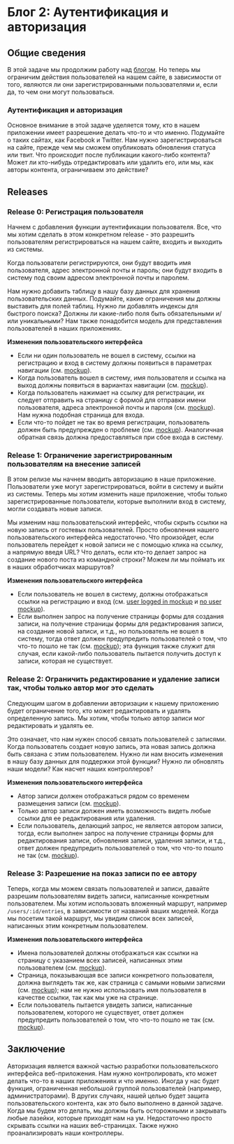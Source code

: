 # Блог 2: Аутентификация и авторизация

## Общие сведения
В этой задаче мы продолжим работу над [блогом](../../../core-express-blog-anonymous). Но теперь мы ограничим действия пользователей на нашем сайте, в зависимости от того, являются ли они зарегистрированными пользователями и, если да, то чем они могут пользоваться.

### Аутентификация и авторизация
Основное внимание в этой задаче уделяется тому, кто в нашем приложении имеет разрешение делать что-то и что именно. Подумайте о таких сайтах, как Facebook и Twitter. Нам нужно зарегистрироваться на сайте, прежде чем мы сможем опубликовать обновления статуса или твит. Что происходит после публикации какого-либо контента? Может ли кто-нибудь отредактировать или удалить его, или мы, как авторы контента, ограничиваем это действие?

## Releases

### Release 0: Регистрация пользователя
Начнем с добавления функции аутентификации пользователя. Все, что мы хотим сделать в этом конкретном release - это разрешить пользователям регистрироваться на нашем сайте, входить и выходить из системы.

Когда пользователи регистрируются, они будут вводить имя пользователя, адрес электронной почты и пароль; они будут входить в систему под своим адресом электронной почты и паролем.

Нам нужно добавить таблицу в нашу базу данных для хранения пользовательских данных. Подумайте, какие ограничения мы должны выставить для полей таблиц. Нужно ли добавлять индексы для быстрого поиска? Должны ли какие-либо поля быть обязательными и/или уникальными? Нам также понадобится модель для представления пользователей в наших приложениях.

**Изменения пользовательского интерфейса**
- Если ни один пользователь не вошел в систему, ссылки на регистрацию и вход в систему должны появиться в параметрах навигации (см. [mockup](readme-assets/auth-nav-no-user.png)).
- Когда пользователь вошел в систему, имя пользователя и ссылка на выход должны появиться в вариантах навигации (см. [mockup](readme-assets/auth-nav-user.png)).
- Когда пользователь нажимает на ссылку для регистрации, их следует отправить на страницу с формой для отправки имени пользователя, адреса электронной почты и пароля (см. [mockup](readme-assets/registration-form.png)). Нам нужна подобная страница для входа. 
- Если что-то пойдет не так во время регистрации, пользователь должен быть предупрежден о проблеме (см. [mockup](readme-assets/registration-form-show-errors.png)). Аналогичная обратная связь должна предоставляться при сбое входа в систему. 

### Release 1: Ограничение зарегистрированным пользователям на внесение записей 
В этом релизе мы начнем вводить авторизацию в наше приложение. Пользователи уже могут зарегистрироваться, войти в систему и выйти из системы. Теперь мы хотим изменить наше приложение, чтобы только зарегистрированные пользователи, которые выполнили вход в систему, могли создавать новые записи.

Мы изменим наш пользовательский интерфейс, чтобы скрыть ссылки на новую запись от гостевых пользователей. Просто обновления нашего пользовательского интерфейса недостаточно. Что произойдет, если пользователь перейдет к новой записи не с помощью клика на ссылку, а напрямую введя URL? Что делать, если кто-то делает запрос на создание нового поста из командной строки? Можем ли мы поймать их в наших обработчиках маршрутов?

**Изменения пользовательского интерфейса**
- Если пользователь не вошел в систему, должны отображаться ссылки на регистрацию и вход (см. [user logged in mockup](readme-assets/auth-nav-user.png) и [no user mockup](readme-assets/no-user-no-link-to-form.png)). 
- Если выполнен запрос на получение страницы формы для создания записи, на получение страницы формы для редактирования записи, на создание новой записи, и т.д., но пользователь не вошел в систему, тогда ответ должен предупредить пользователей о том, что что-то пошло не так (см. [mockup](readme-assets/something-went-wrong.png)); эта функция также служит для случая, если какой-либо пользователь пытается получить доступ к записи, которая не существует. 

### Release 2: Ограничить редактирование и удаление записи так, чтобы только автор мог это сделать
Следующим шагом в добавлении авторизации к нашему приложению будет ограничение того, кто может редактировать и удалять определенную запись. Мы хотим, чтобы только автор записи мог редактировать и удалять ее.

Это означает, что нам нужен способ связать пользователей с записями. Когда пользователь создает новую запись, эта новая запись должна быть связана с этим пользователем. Нужно ли нам вносить изменения в нашу базу данных для поддержки этой функции? Нужно ли обновлять наши модели? Как насчет наших контроллеров?

**Изменения пользовательского интерфейса**
- Автор записи должен отображаться рядом со временем размещения записи (см. [mockup](readme-assets/index-show-author-username.png)).
- Только автор записи должен иметь возможность видеть любые ссылки для ее редактирования или удаления. 
- Если пользователь, делающий запрос, не является автором записи, тогда, если выполнен запрос на получение страницы формы для редактирования записи, обновления записи, удаления записи, и т.д., ответ должен предупредить пользователей о том, что что-то пошло не так (см. [mockup](readme-assets/something-went-wrong.png)).

### Release 3: Разрешение на показ записи по ее автору
Теперь, когда мы можем связать пользователей и записи, давайте разрешим пользователям видеть записи, написанные конкретным пользователем. Мы хотим использовать вложенный маршрут, например `/users/:id/entries`, в зависимости от названий ваших моделей. Когда мы посетим такой маршрут, мы увидим список всех записей, написанных этим конкретным пользователем. 

**Изменения пользовательского интерфейса**
- Имена пользователей должны отображаться как ссылки на страницу с указанием всех записей, написанных этим пользователем (см. [mockup](readme-assets/usernames-as-links.png)). 
- Страница, показывающая все записи конкретного пользователя, должна выглядеть так же, как страница с самыми новыми записями (см. [mockup](readme-assets/user-entries.png)); нам не нужно использовать имя пользователя в качестве ссылки, так как мы уже на странице. 
- Если пользователь пытается увидеть записи, написанные пользователем, которого не существует, ответ должен предупредить пользователей о том, что что-то пошло не так (см. [mockup](readme-assets/something-went-wrong.png)).


## Заключение
Авторизация является важной частью разработки пользовательского интерфейса веб-приложения. Нам нужно контролировать, кто может делать что-то в наших приложениях и что именно. Иногда у нас будет функция, ограниченная небольшой группой пользователей (например, администраторами). В других случаях, нашей целью будет защита пользовательского контента, как это было выполнено в данной задаче. Когда мы будем это делать, мы должны быть осторожными и закрывать любые лазейки, которые приходят нам на ум. Недостаточно просто скрывать ссылки на наших веб-страницах. Также нужно проанализировать наши контроллеры.

